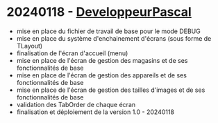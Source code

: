 # 20240118 - [DeveloppeurPascal](https://github.com/DeveloppeurPascal)

* mise en place du fichier de travail de base pour le mode DEBUG
* mise en place du système d'enchainement d'écrans (sous forme de TLayout)
* finalisation de l'écran d'accueil (menu)
* mise en place de l'écran de gestion des magasins et de ses fonctionnalités de base
* mise en place de l'écran de gestion des appareils et de ses fonctionnalités de base
* mise en place de l'écran de gestion des tailles d'images et de ses fonctionnalités de base
* validation des TabOrder de chaque écran
* finalisation et déploiement de la version 1.0 - 20240118
